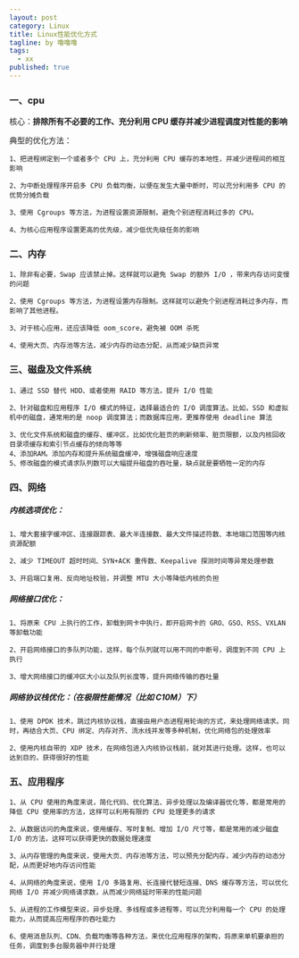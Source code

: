 ```yaml
---
layout: post
category: Linux
title: Linux性能优化方式
tagline: by 噜噜噜
tags: 
  - xx
published: true
---
```




<!--more-->

### 一、cpu

核心：**排除所有不必要的工作、充分利用 CPU 缓存并减少进程调度对性能的影响**

典型的优化方法：

```
1、把进程绑定到一个或者多个 CPU 上，充分利用 CPU 缓存的本地性，并减少进程间的相互影响

2、为中断处理程序开启多 CPU 负载均衡，以便在发生大量中断时，可以充分利用多 CPU 的优势分摊负载

3、使用 Cgroups 等方法，为进程设置资源限制，避免个别进程消耗过多的 CPU。

4、为核心应用程序设置更高的优先级，减少低优先级任务的影响
```



### 二、内存

```
1、除非有必要，Swap 应该禁止掉。这样就可以避免 Swap 的额外 I/O ，带来内存访问变慢的问题

2、使用 Cgroups 等方法，为进程设置内存限制。这样就可以避免个别进程消耗过多内存，而影响了其他进程。

3、对于核心应用，还应该降低 oom_score，避免被 OOM 杀死

4、使用大页、内存池等方法，减少内存的动态分配，从而减少缺页异常
```



### 三、磁盘及文件系统

```
1、通过 SSD 替代 HDD、或者使用 RAID 等方法，提升 I/O 性能

2、针对磁盘和应用程序 I/O 模式的特征，选择最适合的 I/O 调度算法。比如，SSD 和虚拟机中的磁盘，通常用的是 noop 调度算法；而数据库应用，更推荐使用 deadline 算法

3、优化文件系统和磁盘的缓存、缓冲区，比如优化脏页的刷新频率、脏页限额，以及内核回收目录项缓存和索引节点缓存的倾向等等
4、添加RAM。添加内存和提升系统磁盘缓冲，增强磁盘响应速度
5、修改磁盘的模式请求队列数可以大幅提升磁盘的吞吐量，缺点就是要牺牲一定的内存
```



### 四、网络

##### 内核选项优化：

```
1、增大套接字缓冲区、连接跟踪表、最大半连接数、最大文件描述符数、本地端口范围等内核资源配额

2、减少 TIMEOUT 超时时间、SYN+ACK 重传数、Keepalive 探测时间等异常处理参数

3、开启端口复用、反向地址校验，并调整 MTU 大小等降低内核的负担
```



##### 网络接口优化：

```
1、将原来 CPU 上执行的工作，卸载到网卡中执行，即开启网卡的 GRO、GSO、RSS、VXLAN 等卸载功能

2、开启网络接口的多队列功能，这样，每个队列就可以用不同的中断号，调度到不同 CPU 上执行

3、增大网络接口的缓冲区大小以及队列长度等，提升网络传输的吞吐量
```



##### 网络协议栈优化：（在极限性能情况（比如 C10M）下）

```
1、使用 DPDK 技术，跳过内核协议栈，直接由用户态进程用轮询的方式，来处理网络请求。同时，再结合大页、CPU 绑定、内存对齐、流水线并发等多种机制，优化网络包的处理效率

2、使用内核自带的 XDP 技术，在网络包进入内核协议栈前，就对其进行处理。这样，也可以达到目的，获得很好的性能
```



### 五、应用程序

```
1、从 CPU 使用的角度来说，简化代码、优化算法、异步处理以及编译器优化等，都是常用的降低 CPU 使用率的方法，这样可以利用有限的 CPU 处理更多的请求

2、从数据访问的角度来说，使用缓存、写时复制、增加 I/O 尺寸等，都是常用的减少磁盘 I/O 的方法，这样可以获得更快的数据处理速度

3、从内存管理的角度来说，使用大页、内存池等方法，可以预先分配内存，减少内存的动态分配，从而更好地内存访问性能

4、从网络的角度来说，使用 I/O 多路复用、长连接代替短连接、DNS 缓存等方法，可以优化网络 I/O 并减少网络请求数，从而减少网络延时带来的性能问题

5、从进程的工作模型来说，异步处理、多线程或多进程等，可以充分利用每一个 CPU 的处理能力，从而提高应用程序的吞吐能力

6、使用消息队列、CDN、负载均衡等各种方法，来优化应用程序的架构，将原来单机要承担的任务，调度到多台服务器中并行处理
```

